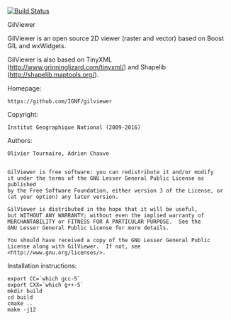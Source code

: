 [![Build Status](https://travis-ci.org/IGNF/gilviewer.svg?branch=master)](https://travis-ci.org/IGNF/gilviewer)

GilViewer

GilViewer is an open source 2D viewer (raster and vector) based on Boost
GIL and wxWidgets.

GilViewer is also based on TinyXML (http://www.grinninglizard.com/tinyxml/)
and Shapelib (http://shapelib.maptools.org/).


Homepage: 

	https://github.com/IGNF/gilviewer
	
Copyright:
	
	Institut Geographique National (2009-2016)

Authors: 

	Olivier Tournaire, Adrien Chauve


    GilViewer is free software: you can redistribute it and/or modify
    it under the terms of the GNU Lesser General Public License as published
    by the Free Software Foundation, either version 3 of the License, or
    (at your option) any later version.

    GilViewer is distributed in the hope that it will be useful,
    but WITHOUT ANY WARRANTY; without even the implied warranty of
    MERCHANTABILITY or FITNESS FOR A PARTICULAR PURPOSE.  See the
    GNU Lesser General Public License for more details.

    You should have received a copy of the GNU Lesser General Public 
    License along with GilViewer.  If not, see <http://www.gnu.org/licenses/>.
	
	

 
Installation instructions:

	export CC=`which gcc-5`
    export CXX=`which g++-5`
    mkdir build
    cd build
    cmake ..
    make -j12


